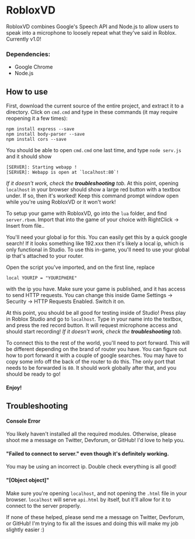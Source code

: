 # RobloxVD
RobloxVD combines Google's Speech API and Node.js to allow users to speak into a microphone to loosely repeat what they've said in Roblox.
Currently v1.0!

### Dependencies:
 - Google Chrome
 - Node.js

## How to use
First, download the current source of the entire project, and extract it to a directory.
Click on `cmd.cmd` and type in these commands (it may require reopening it a few times):
```
npm install express --save
npm install body-parser --save
npm install cors --save
```
You should be able to open `cmd.cmd` one last time, and type `node serv.js` and it should show
```
[SERVER]: Starting webapp !
[SERVER]: Webapp is open at `localhost:80`!
```
*If it doesn't work, check the* ***troubleshooting*** *tab.*
At this point, opening `localhost` in your browser should show a large red button with a textbox under.
If so, then it's worked! Keep this command prompt window open while you're using RobloxVD or it won't work!

To setup your game with RobloxVD, go into the `lua` folder, and find `server.rbxm`.
Import that into the game of your choice with RightClick -> Insert from file..

You'll need your global ip for this. You can easily get this by a quick google search!
If it looks something like 192.xxx then it's likely a local ip, which is only functional in Studio.
To use this in-game, you'll need to use your global ip that's attached to your router.

Open the script you've imported, and on the first line, replace
```
local YOURIP = "YOURIPHERE"
```
with the ip you have.
Make sure your game is published, and it has access to send HTTP requests.
You can change this inside Game Settings -> Security -> HTTP Requests Enabled. Switch it on.

At this point, you should be all good for testing inside of Studio! Press play in Roblox Studio and go to `localhost`.
Type in your name into the textbox, and press the red record button. It will request microphone access and should start recording!
*If it doesn't work, check the* ***troubleshooting*** *tab.*

To connect this to the rest of the world, you'll need to port forward. This will be different depending on the brand of router you have.
You can figure out how to port forward it with a couple of google searches. You may have to copy some info off the back of the router to do this.
The only port that needs to be forwarded is `80`. It should work globally after that, and you should be ready to go!

#### Enjoy!

## Troubleshooting
#### Console Error
You likely haven't installed all the required modules. Otherwise, please shoot me a message on Twitter, Devforum, or GitHub! I'd love to help you.

#### "Failed to connect to server." even though it's definitely working.
You may be using an incorrect ip. Double check everything is all good!

#### "[Object object]"
Make sure you're opening `localhost`, and not opening the `.html` file in your browser.
`localhost` will serve `api.html` by itself, but it'll allow for it to connect to the server properly.

If none of these helped, please send me a message on Twitter, Devforum, or GitHub! I'm trying to fix all the issues and doing this will make my job slightly easier :)
